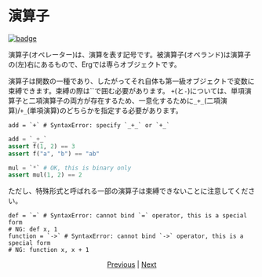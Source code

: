 # 演算子

[![badge](https://img.shields.io/endpoint.svg?url=https%3A%2F%2Fgezf7g7pd5.execute-api.ap-northeast-1.amazonaws.com%2Fdefault%2Fsource_up_to_date%3Fowner%3Derg-lang%26repos%3Derg%26ref%3Dmain%26path%3Ddoc/EN/syntax/06_operator.md%26commit_hash%3Dfba8b193ce4270cb8c9236c4ed7bb8b2497af3fd)](https://gezf7g7pd5.execute-api.ap-northeast-1.amazonaws.com/default/source_up_to_date?owner=erg-lang&repos=erg&ref=main&path=doc/EN/syntax/06_operator.md&commit_hash=fba8b193ce4270cb8c9236c4ed7bb8b2497af3fd)

演算子(オペレーター)は、演算を表す記号です。被演算子(オペランド)は演算子の(左)右にあるもので、Ergでは専らオブジェクトです。

演算子は関数の一種であり、したがってそれ自体も第一級オブジェクトで変数に束縛できます。束縛の際は``で囲む必要があります。
`+`(と`-`)については、単項演算子と二項演算子の両方が存在するため、一意化するために`_+_`(二項演算)/`+_`(単項演算)のどちらかを指定する必要があります。

```python,compile_fail
add = `+` # SyntaxError: specify `_+_` or `+_`
```

```python
add = `_+_`
assert f(1, 2) == 3
assert f("a", "b") == "ab"

mul = `*` # OK, this is binary only
assert mul(1, 2) == 2
```

ただし、特殊形式と呼ばれる一部の演算子は束縛できないことに注意してください。

```python,compile_fail
def = `=` # SyntaxError: cannot bind `=` operator, this is a special form
# NG: def x, 1
function = `->` # SyntaxError: cannot bind `->` operator, this is a special form
# NG: function x, x + 1
```

<p align='center'>
    <a href='./05_builtin_funcs.md'>Previous</a> | <a href='./07_side_effect.md'>Next</a>
</p>
